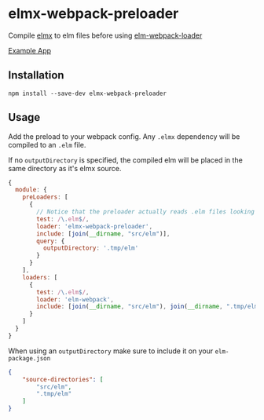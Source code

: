 # elmx-webpack-preloader

Compile [elmx](https://github.com/pzavolinsky/elmx) to elm files before using [elm-webpack-loader](https://github.com/rtfeldman/elm-webpack-loader)

[Example App](https://github.com/vic/elmx-webpack-boilerplate)

## Installation

```shell
npm install --save-dev elmx-webpack-preloader
```

## Usage

Add the preload to your webpack config.
Any `.elmx` dependency will be compiled to an `.elm` file.

If no `outputDirectory` is specified, the compiled elm will be placed
in the same directory as it's elmx source.

```javascript
{
  module: {
    preLoaders: [
      {
        // Notice that the preloader actually reads .elm files looking for dependencies to be compiled from elmx
        test: /\.elm$/,
        loader: 'elmx-webpack-preloader',
        include: [join(__dirname, "src/elm")],
        query: {
          outputDirectory: '.tmp/elm'
        }
      }
    ],
    loaders: [
      {
        test: /\.elm$/,
        loader: 'elm-webpack',
        include: [join(__dirname, "src/elm"), join(__dirname, ".tmp/elm")]
      }
    ]
  }
}
```

When using an `outputDirectory` make sure to include it on your `elm-package.json`

```json
{
    "source-directories": [
        "src/elm",
        ".tmp/elm"
    ]
}
```
